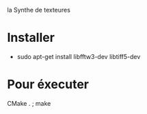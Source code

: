  la Synthe de texteures


# Installer 
 - sudo apt-get install libfftw3-dev libtiff5-dev
# Pour éxecuter
CMake . ; make
